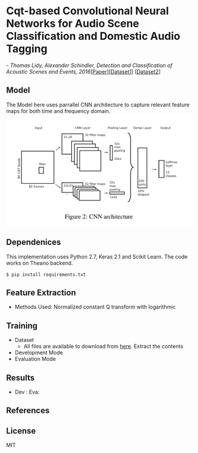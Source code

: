 # Cqt-based Convolutional Neural Networks for Audio Scene Classification and Domestic Audio Tagging

*- Thomas Lidy, Alexander Schindler, Detection and Classification of Acoustic Scenes and Events, 2016*[[Paper](http://www.cs.tut.fi/sgn/arg/dcase2016/documents/challenge_technical_reports/DCASE2016_Lidy_4007.pdf)][[Dataset1](http://www.cs.tut.fi/sgn/arg/dcase2016/task-acoustic-scene-classification)]
[[Dataset2](http://www.cs.tut.fi/sgn/arg/dcase2016/task-audio-tagging)]

## Model
The Model here uses parrallel CNN architecture to capture relevant feature maps for both time and frequency domain.
<img src="./cqt_cnn.PNG" width="738">

## Dependenices
This implementation uses Python 2.7, Keras 2.1 and Scikit Learn. The code works on Theano backend.
```
$ pip install requirements.txt
```
## Feature Extraction

- Methods Used: Normalized constant Q transform with logarithmic


## Training
- Dataset
    - All files are available to download from [here](http://www.cs.tut.fi/sgn/arg/dcase2016/task-acoustic-scene-classification). Extract the contents 
- Development Mode
- Evaluation Mode

## Results
- Dev :                                                         Eva: 

## References

## License
MIT






